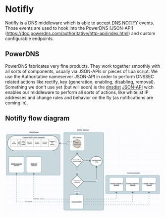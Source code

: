 # Notifly
Notifly is a DNS middleware which is able to accept [DNS NOTIFY](https://www.ietf.org/rfc/rfc1996.txt) events.
Those events are used to hook into the PowerDNS [JSON-API] (https://doc.powerdns.com/authoritative/http-api/index.html) and custom configurable endpoints.

## PowerDNS 
PowerDNS fabricates very fine products. They work together smoothly with all sorts of components, usually via JSON-APIs or pieces of Lua script. We use the Authoritative nameserver JSON-API in order to perform DNSSEC related actions like rectify, key {generation, enabling, disabling, removal}. Something we don't use yet (but will soon) is the [dnsdist](https://dnsdist.org/) [JSON-API](https://dnsdist.org/guides/webserver.html?highlight=api) wich enables our middleware to perform all sorts of actions, like whitelist IP addresses and change rules and behavior on the fly (as notifications are coming in).

## Notifly flow diagram
![alt text](/docs/notifly_flow.png "Custom flow")
